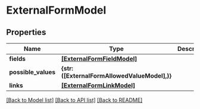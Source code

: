 # ExternalFormModel


## Properties
Name | Type | Description | Notes
------------ | ------------- | ------------- | -------------
**fields** | [**[ExternalFormFieldModel]**](ExternalFormFieldModel.md) |  | 
**possible_values** | **{str: ([ExternalFormAllowedValueModel],)}** |  | 
**links** | [**[ExternalFormLinkModel]**](ExternalFormLinkModel.md) |  | 

[[Back to Model list]](../README.md#documentation-for-models) [[Back to API list]](../README.md#documentation-for-api-endpoints) [[Back to README]](../README.md)


